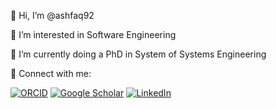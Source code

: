  👋 Hi, I’m @ashfaq92  

 👀 I’m interested in Software Engineering  

 🌱 I’m currently doing a PhD in System of Systems Engineering  

🔗 Connect with me:
  
  [![ORCID](https://img.shields.io/badge/ORCID-0000--0003--1870--7680-A6CE39?style=flat&logo=orcid&logoColor=white)](https://orcid.org/0000-0003-1870-7680)
  [![Google Scholar](https://img.shields.io/badge/Google%20Scholar-Profile-blue?style=flat&logo=google-scholar&logoColor=white)](https://scholar.google.com/citations?user=gP9NwrAAAAAJ)
  [![LinkedIn](https://custom-icon-badges.demolab.com/badge/LinkedIn-0A66C2?logo=linkedin-white&logoColor=fff)](https://www.linkedin.com/in/92ashfaq)


<!---
ashfaq92/ashfaq92 is a ✨ special ✨ repository because its `README.md` (this file) appears on your GitHub profile.
You can click the Preview link to take a look at your changes.
--->
